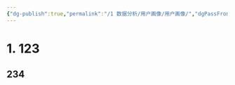 ```yaml
---
{"dg-publish":true,"permalink":"/1 数据分析/用户画像/用户画像/","dgPassFrontmatter":true,"noteIcon":"","created":"2023-09-23T08:13:15.991+08:00","updated":"2023-09-23T08:22:06.894+08:00"}
---
```



# 1. 123


## 234

